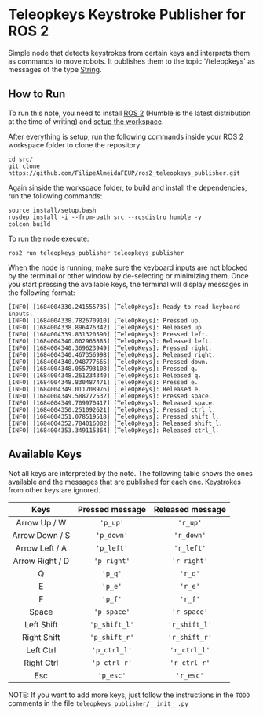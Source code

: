# Teleopkeys Keystroke Publisher for ROS 2

Simple node that detects keystrokes from certain keys and interprets them as commands to move robots. It publishes them to the topic '/teleopkeys' as messages of the type [String](http://docs.ros.org/en/noetic/api/std_msgs/html/msg/String.html).

## How to Run

To run this note, you need to install [ROS 2](https://docs.ros.org/en/humble/Installation.html) (Humble is the latest distribution at the time of writing) and [setup the workspace](https://docs.ros.org/en/humble/Tutorials/Beginner-Client-Libraries/Creating-A-Workspace/Creating-A-Workspace.html).

After everything is setup, run the following commands inside your ROS 2 workspace folder to clone the repository:

```
cd src/
git clone https://github.com/FilipeAlmeidaFEUP/ros2_teleopkeys_publisher.git
```

Again sinside the workspace folder, to build and install the dependencies, run the following commands:

```
source install/setup.bash
rosdep install -i --from-path src --rosdistro humble -y
colcon build
```

To run the node execute:
```
ros2 run teleopkeys_publisher teleopkeys_publisher
```

When the node is running, make sure the keyboard inputs are not blocked by the terminal or other window by de-selecting or minimizing them. Once you start pressing the available keys, the terminal will display messages in the following format:
```
[INFO] [1684004330.241555735] [TeleOpKeys]: Ready to read keyboard inputs.
[INFO] [1684004338.782670910] [TeleOpKeys]: Pressed up.
[INFO] [1684004338.896476342] [TeleOpKeys]: Released up.
[INFO] [1684004339.831320590] [TeleOpKeys]: Pressed left.
[INFO] [1684004340.002965885] [TeleOpKeys]: Released left.
[INFO] [1684004340.369623949] [TeleOpKeys]: Pressed right.
[INFO] [1684004340.467356998] [TeleOpKeys]: Released right.
[INFO] [1684004340.948777665] [TeleOpKeys]: Pressed down.
[INFO] [1684004348.055793108] [TeleOpKeys]: Pressed q.
[INFO] [1684004348.261234340] [TeleOpKeys]: Released q.
[INFO] [1684004348.830487471] [TeleOpKeys]: Pressed e.
[INFO] [1684004349.011708976] [TeleOpKeys]: Released e.
[INFO] [1684004349.588772532] [TeleOpKeys]: Pressed space.
[INFO] [1684004349.709970417] [TeleOpKeys]: Released space.
[INFO] [1684004350.251092621] [TeleOpKeys]: Pressed ctrl_l.
[INFO] [1684004351.078519518] [TeleOpKeys]: Pressed shift_l.
[INFO] [1684004352.784016082] [TeleOpKeys]: Released shift_l.
[INFO] [1684004353.349115364] [TeleOpKeys]: Released ctrl_l.

```

## Available Keys

Not all keys are interpreted by the note. The following table shows the ones available and the messages that are published for each one. Keystrokes from other keys are ignored.

<center>

| Keys | Pressed message | Released message |
| :----: | :----: | :----:  |
| Arrow Up / W | `'p_up'` | `'r_up'` | 
| Arrow Down / S | `'p_down'` | `'r_down'` | 
| Arrow Left / A | `'p_left'` | `'r_left'` | 
| Arrow Right / D | `'p_right'` | `'r_right'` | 
| Q | `'p_q'` | `'r_q'` | 
| E | `'p_e'` | `'r_e'` | 
| F | `'p_f'` | `'r_f'` | 
| Space | `'p_space'` | `'r_space'` | 
| Left Shift | `'p_shift_l'` | `'r_shift_l'` | 
| Right Shift | `'p_shift_r'` | `'r_shift_r'` | 
| Left Ctrl | `'p_ctrl_l'` | `'r_ctrl_l'` | 
| Right Ctrl | `'p_ctrl_r'` | `'r_ctrl_r'` | 
| Esc | `'p_esc'` | `'r_esc'` | 

</center>

NOTE: If you want to add more keys, just follow the instructions in the `TODO` comments in the file `teleopkeys_publisher/__init__.py`